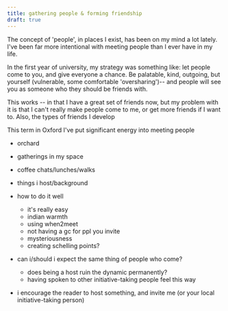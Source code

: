 ```yaml
---
title: gathering people & forming friendship
draft: true
---
```

The concept of 'people', in places I exist, has been on my mind a lot lately. I've been far more intentional with meeting people than I ever have in my life. 

In the first year of university, my strategy was something like: let people come to you, and give everyone a chance. Be palatable, kind, outgoing, but yourself (vulnerable, some comfortable 'oversharing')-- and people will see you as someone who they should be friends with. 

This works -- in that I have a great set of friends now, but my problem with it is that I can't really make people come to me, or get more friends if I want to. Also, the types of friends I develop 

This term in Oxford I've put significant energy into meeting people 
- orchard
- gatherings in my space
- coffee chats/lunches/walks

- things i host/background
- how to do it well
	- it's really easy
	- indian warmth
	- using when2meet
	- not having a gc for ppl you invite
	- mysteriousness
	- creating schelling points?
- can i/should i expect the same thing of people who come?
	- does being a host ruin the dynamic permanently?
	- having spoken to other initiative-taking people feel this way
- i encourage the reader to host something, and invite me (or your local initiative-taking person)
